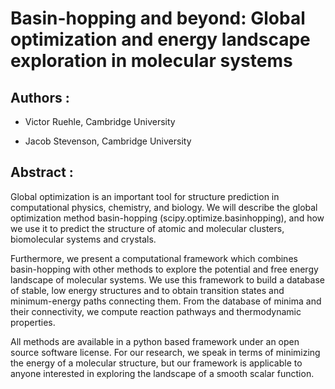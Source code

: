 
Basin-hopping and beyond: Global optimization and energy landscape exploration in molecular systems
===========================================================================================================

Authors : 
----------

- Victor Ruehle, Cambridge University

- Jacob Stevenson, Cambridge University

Abstract : 
----------

Global optimization is an important tool for structure prediction in computational physics, chemistry, and biology. We will describe the global optimization method basin-hopping (scipy.optimize.basinhopping), and how we use it to predict the structure of atomic and molecular clusters, biomolecular systems and crystals.

Furthermore, we present a computational framework which combines basin-hopping with other methods to explore the potential and free energy landscape of molecular systems. We use this framework to build a database of stable, low energy structures and to obtain transition states and minimum-energy paths connecting them. From the database of minima and their connectivity, we compute reaction pathways and thermodynamic properties.

All methods are available in a python based framework under an open source software license. For our research, we speak in terms of minimizing the energy of a molecular structure, but our framework is applicable to anyone interested in exploring the landscape of a smooth scalar function.
